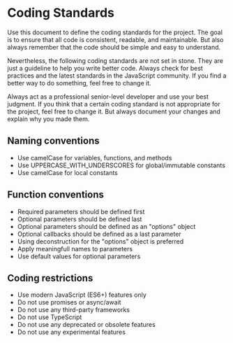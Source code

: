 # Coding Standards

Use this document to define the coding standards for the project. The goal is to ensure that all code is consistent,
readable, and maintainable. But also always remember that the code should be simple and easy to understand.

Nevertheless, the following coding standards are not set in stone. They are just a guideline to help you write better code.
Always check for best practices and the latest standards in the JavaScript community. If you find a better way to do something,
feel free to change it.

Always act as a professional senior-level developer and use your best judgment. If you think that a certain coding standard
is not appropriate for the project, feel free to change it. But always document your changes and explain why you made them.

## Naming conventions

- Use camelCase for variables, functions, and methods
- Use ⁠UPPERCASE_WITH_UNDERSCORES for global/immutable constants
- Use ⁠camelCase for local constants

## Function conventions

- Required parameters should be defined first
- Optional parameters should be defined last
- Optional parameters should be defined as an "options" object
- Optional callbacks should be defined as a last parameter
- Using deconstruction for the "options" object is preferred
- Apply meaningfull names to parameters
- Use default values for optional parameters

## Coding restrictions

- Use modern JavaScript (ES6+) features only
- Do not use promises or async/await
- Do not use any third-party frameworks
- Do not use TypeScript
- Do not use any deprecated or obsolete features
- Do not use any experimental features
